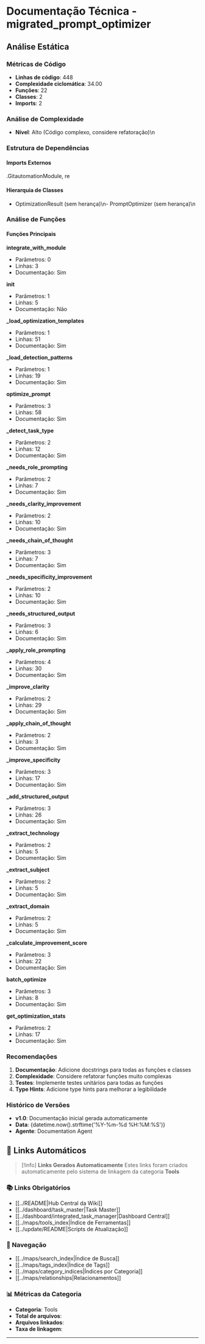 # Documentação Técnica - migrated_prompt_optimizer

## Análise Estática

### Métricas de Código
- **Linhas de código**: 448
- **Complexidade ciclomática**: 34.00
- **Funções**: 22
- **Classes**: 2
- **Imports**: 2

### Análise de Complexidade
- **Nível**: Alto (Código complexo, considere refatoração)\n
### Estrutura de Dependências

#### Imports Externos
.GitautomationModule, re

#### Hierarquia de Classes
- OptimizationResult (sem herança)\n- PromptOptimizer (sem herança)\n
### Análise de Funções

#### Funções Principais
**integrate_with_module**
- Parâmetros: 0
- Linhas: 3
- Documentação: Sim

**__init__**
- Parâmetros: 1
- Linhas: 5
- Documentação: Não

**_load_optimization_templates**
- Parâmetros: 1
- Linhas: 51
- Documentação: Sim

**_load_detection_patterns**
- Parâmetros: 1
- Linhas: 19
- Documentação: Sim

**optimize_prompt**
- Parâmetros: 3
- Linhas: 58
- Documentação: Sim

**_detect_task_type**
- Parâmetros: 2
- Linhas: 12
- Documentação: Sim

**_needs_role_prompting**
- Parâmetros: 2
- Linhas: 7
- Documentação: Sim

**_needs_clarity_improvement**
- Parâmetros: 2
- Linhas: 10
- Documentação: Sim

**_needs_chain_of_thought**
- Parâmetros: 3
- Linhas: 7
- Documentação: Sim

**_needs_specificity_improvement**
- Parâmetros: 2
- Linhas: 10
- Documentação: Sim

**_needs_structured_output**
- Parâmetros: 3
- Linhas: 6
- Documentação: Sim

**_apply_role_prompting**
- Parâmetros: 4
- Linhas: 30
- Documentação: Sim

**_improve_clarity**
- Parâmetros: 2
- Linhas: 29
- Documentação: Sim

**_apply_chain_of_thought**
- Parâmetros: 2
- Linhas: 3
- Documentação: Sim

**_improve_specificity**
- Parâmetros: 3
- Linhas: 17
- Documentação: Sim

**_add_structured_output**
- Parâmetros: 3
- Linhas: 26
- Documentação: Sim

**_extract_technology**
- Parâmetros: 2
- Linhas: 5
- Documentação: Sim

**_extract_subject**
- Parâmetros: 2
- Linhas: 5
- Documentação: Sim

**_extract_domain**
- Parâmetros: 2
- Linhas: 5
- Documentação: Sim

**_calculate_improvement_score**
- Parâmetros: 3
- Linhas: 22
- Documentação: Sim

**batch_optimize**
- Parâmetros: 3
- Linhas: 8
- Documentação: Sim

**get_optimization_stats**
- Parâmetros: 2
- Linhas: 17
- Documentação: Sim

### Recomendações

1. **Documentação**: Adicione docstrings para todas as funções e classes
2. **Complexidade**: Considere refatorar funções muito complexas
3. **Testes**: Implemente testes unitários para todas as funções
4. **Type Hints**: Adicione type hints para melhorar a legibilidade

### Histórico de Versões

- **v1.0**: Documentação inicial gerada automaticamente
- **Data**: {datetime.now().strftime('%Y-%m-%d %H:%M:%S')}
- **Agente**: Documentation Agent


## 🔗 **Links Automáticos**

> [!info] **Links Gerados Automaticamente**
> Estes links foram criados automaticamente pelo sistema de linkagem da categoria **Tools**

### **📚 Links Obrigatórios**
- [[../README|Hub Central da Wiki]]
- [[../dashboard/task_master|Task Master]]
- [[../dashboard/integrated_task_manager|Dashboard Central]]
- [[../maps/tools_index|Índice de Ferramentas]]
- [[../update/README|Scripts de Atualização]]

### **🧭 Navegação**
- [[../maps/search_index|Índice de Busca]]
- [[../maps/tags_index|Índice de Tags]]
- [[../maps/category_indices|Índices por Categoria]]
- [[../maps/relationships|Relacionamentos]]

### **📊 Métricas da Categoria**
- **Categoria**: Tools
- **Total de arquivos**: <!-- Contador automático -->
- **Arquivos linkados**: <!-- Contador automático -->
- **Taxa de linkagem**: <!-- Percentual automático -->

---


